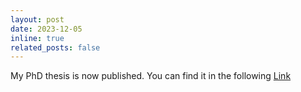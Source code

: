 ```yaml
---
layout: post
date: 2023-12-05
inline: true
related_posts: false
---
```


My PhD thesis is now published. You can find it in the following <a href="https://doi.org/10.5075/epfl-thesis-10303">Link</a>
